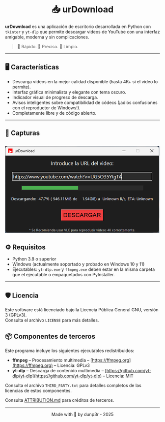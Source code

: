 <h1 align="center">📥 urDownload</h1>


**urDownload** es una aplicación de escritorio desarrollada en Python con `tkinter` y `yt-dlp` que permite descargar videos de YouTube con una interfaz amigable, moderna y sin complicaciones.

> 🚀 Rápido. 🎯 Preciso. 🧼 Limpio.

---

## 🖥️ Características

- Descarga videos en la mejor calidad disponible (hasta 4K+ si el video lo permite).
- Interfaz gráfica minimalista y elegante con tema oscuro.
- Indicador visual de progreso de descarga.
- Avisos inteligentes sobre compatibilidad de códecs (¡adiós confusiones con el reproductor de Windows!).
- Completamente libre y de código abierto.

---

## 📸 Capturas

![Vista previa de urDownload](assets/capture.png)
---

## ⚙️ Requisitos

- Python 3.8 o superior
- Windows (actualmente soportado y probado en Windows 10 y 11)
- Ejecutables: `yt-dlp.exe` y `ffmpeg.exe` deben estar en la misma carpeta que el ejecutable o empaquetados con PyInstaller.

---

## 🛡️ Licencia

Este software está licenciado bajo la Licencia Pública General GNU, versión 3 (GPLv3).  
Consulta el archivo `LICENSE` para más detalles.

## 📦 Componentes de terceros

Este programa incluye los siguientes ejecutables redistribuidos:

- **ffmpeg** – Procesamiento multimedia – [https://ffmpeg.org](https://ffmpeg.org) – Licencia: GPLv3
- **yt-dlp** – Descarga de contenido multimedia – [https://github.com/yt-dlp/yt-dlp](https://github.com/yt-dlp/yt-dlp) – Licencia: MIT

Consulta el archivo `THIRD_PARTY.txt` para detalles completos de las licencias de estos componentes.

Consulta [ATTRIBUTION.md](ATTRIBUTION.md) para créditos de terceros.

---
<p align="center">Made with 💚 by dunp3r - 2025</p>


